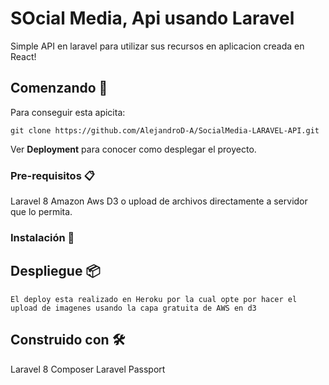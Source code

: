 # SOcial Media, Api usando Laravel

Simple API en laravel para utilizar sus recursos en aplicacion creada en React!

## Comenzando 🚀

Para conseguir esta apicita:

```
git clone https://github.com/AlejandroD-A/SocialMedia-LARAVEL-API.git

```

Ver **Deployment** para conocer como desplegar el proyecto.

### Pre-requisitos 📋

Laravel 8
Amazon Aws D3 o upload de archivos directamente a servidor que lo permita.

### Instalación 🔧


## Despliegue 📦
    El deploy esta realizado en Heroku por la cual opte por hacer el upload de imagenes usando la capa gratuita de AWS en d3

## Construido con 🛠️

Laravel 8
Composer
Laravel Passport
